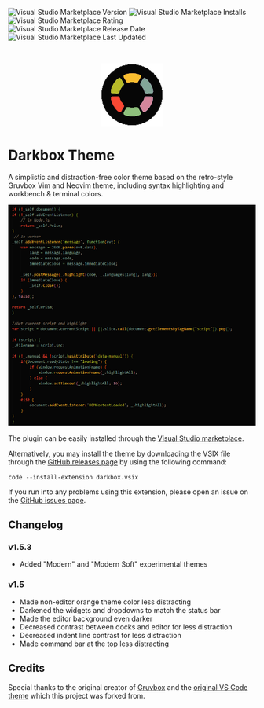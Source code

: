 ![Visual Studio Marketplace Version](https://img.shields.io/visual-studio-marketplace/v/bottledlactose.darkbox)
![Visual Studio Marketplace Installs](https://img.shields.io/visual-studio-marketplace/i/bottledlactose.darkbox)
![Visual Studio Marketplace Rating](https://img.shields.io/visual-studio-marketplace/r/bottledlactose.darkbox)
![Visual Studio Marketplace Release Date](https://img.shields.io/visual-studio-marketplace/release-date/bottledlactose.darkbox)
![Visual Studio Marketplace Last Updated](https://img.shields.io/visual-studio-marketplace/last-updated/bottledlactose.darkbox)

<br />
<p align="center">
  <img src="https://raw.githubusercontent.com/bottledlactose/darkbox-vscode/develop/images/icon.png" alt="icon" />
</p>

# Darkbox Theme

A simplistic and distraction-free color theme based on the retro-style Gruvbox Vim and Neovim theme, including syntax highlighting and workbench & terminal colors.

![screenshot](https://raw.githubusercontent.com/bottledlactose/darkbox-vscode/develop/images/screenshot.png)

The plugin can be easily installed through the [Visual Studio marketplace](https://marketplace.visualstudio.com/items?itemName=bottledlactose.darkbox).

Alternatively, you may install the theme by downloading the VSIX file through the [GitHub releases page](https://github.com/bottledlactose/darkbox-vscode/releases) by using the following command:
```
code --install-extension darkbox.vsix
```

If you run into any problems using this extension, please open an issue on the [GitHub issues page](https://github.com/bottledlactose/darkbox-vscode/issues).

## Changelog

### v1.5.3

- Added "Modern" and "Modern Soft" experimental themes

### v1.5

- Made non-editor orange theme color less distracting
- Darkened the widgets and dropdowns to match the status bar
- Made the editor background even darker
- Decreased contrast between docks and editor for less distraction
- Decreased indent line contrast for less distraction
- Made command bar at the top less distracting

## Credits

Special thanks to the original creator of [Gruvbox](https://github.com/morhetz/gruvbox) and the [original VS Code theme](https://github.com/jdinhify/vscode-theme-gruvbox) which this project was forked from.
